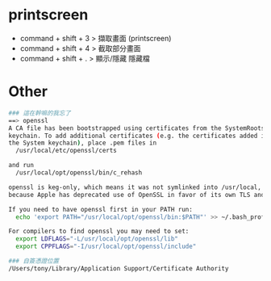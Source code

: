 # printscreen

- command + shift + 3 > 擷取畫面 (printscreen)
- command + shift + 4 > 截取部分畫面
- command + shift + . > 顯示/隱藏 隱藏檔


# Other

```bash
### 這在幹嘛的我忘了
==> openssl
A CA file has been bootstrapped using certificates from the SystemRoots
keychain. To add additional certificates (e.g. the certificates added in
the System keychain), place .pem files in
  /usr/local/etc/openssl/certs

and run
  /usr/local/opt/openssl/bin/c_rehash

openssl is keg-only, which means it was not symlinked into /usr/local,
because Apple has deprecated use of OpenSSL in favor of its own TLS and crypto libraries.

If you need to have openssl first in your PATH run:
  echo 'export PATH="/usr/local/opt/openssl/bin:$PATH"' >> ~/.bash_profile

For compilers to find openssl you may need to set:
  export LDFLAGS="-L/usr/local/opt/openssl/lib"
  export CPPFLAGS="-I/usr/local/opt/openssl/include"
```


```bash
### 自簽憑證位置
/Users/tony/Library/Application Support/Certificate Authority
```
